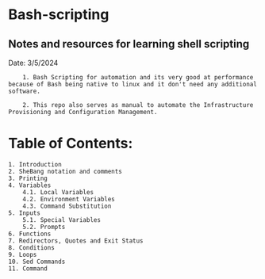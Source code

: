 # Bash-scripting
## Notes and resources for learning shell scripting

Date: 3/5/2024
```
    1. Bash Scripting for automation and its very good at performance because of Bash being native to linux and it don't need any additional software.

    2. This repo also serves as manual to automate the Infrastructure Provisioning and Configuration Management.
```
# Table of Contents:
```
1. Introduction
2. SheBang notation and comments
3. Printing
4. Variables
    4.1. Local Variables
    4.2. Environment Variables
    4.3. Command Substitution
5. Inputs
    5.1. Special Variables
    5.2. Prompts
6. Functions
7. Redirectors, Quotes and Exit Status
8. Conditions
9. Loops
10. Sed Commands
11. Command
``` 


